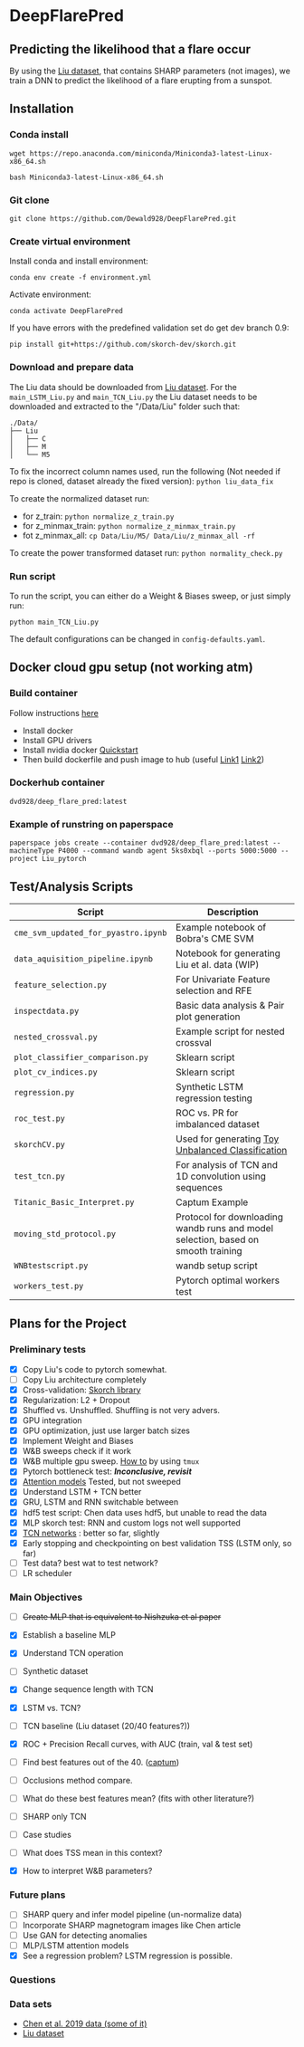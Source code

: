 # DeepFlarePred
## Predicting the likelihood that a flare occur
By using the [Liu dataset](https://github.com/JasonTLWang/LSTM-flare-prediction), that contains SHARP parameters
(not images), we train a DNN to predict the likelihood of a flare erupting from a sunspot.

## Installation
### Conda install
```wget https://repo.anaconda.com/miniconda/Miniconda3-latest-Linux-x86_64.sh```

```bash Miniconda3-latest-Linux-x86_64.sh```
### Git clone
```git clone https://github.com/Dewald928/DeepFlarePred.git```
### Create virtual environment
Install conda and install environment:

```conda env create -f environment.yml```

Activate environment:

```conda activate DeepFlarePred```

If you have errors with the predefined validation set do get dev branch 0.9:

```pip install git+https://github.com/skorch-dev/skorch.git```

### Download and prepare data
The Liu data should be downloaded from [Liu dataset](https://github.com/JasonTLWang/LSTM-flare-prediction).
For the ```main_LSTM_Liu.py``` and ```main_TCN_Liu.py``` the Liu dataset needs to be downloaded and extracted to the
 "/Data/Liu" folder such that:
 ```
./Data/
├── Liu
│   ├── C
│   ├── M
│   └── M5

 ```
To fix the incorrect column names used, run the following (Not needed if
 repo is cloned, dataset already the fixed version):
```python liu_data_fix```

To create the normalized dataset run:
* for z_train: ```python normalize_z_train.py```
* for z_minmax_train: ```python normalize_z_minmax_train.py```
* fot z_minmax_all: ```cp Data/Liu/M5/ Data/Liu/z_minmax_all -rf```

To create the power transformed dataset run:
```python normality_check.py```

### Run script
To run the script, you can either do a Weight & Biases sweep, or just simply run:

```python main_TCN_Liu.py```

The default configurations can be changed in ```config-defaults.yaml```.



## Docker cloud gpu setup (not working atm)
### Build container
Follow instructions [here](https://docs.paperspace.com/gradient/notebooks/notebook-containers/building-a-custom-container)
* Install docker
* Install GPU drivers 
* Install nvidia docker [Quickstart](https://github.com/NVIDIA/nvidia-docker)
* Then build dockerfile and push image to hub (useful
 [Link1](https://github.com/pytorch/pytorch/blob/master/docker/pytorch/Dockerfile)
 [Link2](https://github.com/anibali/docker-pytorch/blob/master/cuda-10.0/Dockerfile))

### Dockerhub container
`dvd928/deep_flare_pred:latest`

### Example of runstring on paperspace
`paperspace jobs create --container dvd928/deep_flare_pred:latest --machineType
 P4000 --command wandb agent 5ks0xbql --ports 5000:5000 --project Liu_pytorch`
 

## Test/Analysis Scripts
| Script | Description |
|---|---|
|```cme_svm_updated_for_pyastro.ipynb``` | Example notebook of Bobra's CME SVM
|```data_aquisition_pipeline.ipynb```| Notebook for generating Liu et al. data (WIP)
|`feature_selection.py`| For Univariate Feature selection and RFE
|`inspectdata.py`| Basic data analysis & Pair plot generation
|`nested_crossval.py`| Example script for nested crossval
|`plot_classifier_comparison.py`| Sklearn script
|`plot_cv_indices.py`| Sklearn script
|`regression.py`| Synthetic LSTM regression testing
|`roc_test.py`| ROC vs. PR for imbalanced dataset
|`skorchCV.py`| Used for generating [Toy Unbalanced Classification](https://app.wandb.ai/dewald123/skorchcv/reports/Toy-Unbalanced-Classification--Vmlldzo3NTkxMA)
|`test_tcn.py`| For analysis of TCN and 1D convolution using sequences
|`Titanic_Basic_Interpret.py`| Captum Example
|`moving_std_protocol.py`| Protocol for downloading wandb runs and model selection, based on smooth training
|`WNBtestscript.py`| wandb setup script
|`workers_test.py`| Pytorch optimal workers test





## Plans for the Project
### Preliminary tests
* [x] Copy Liu's code to pytorch somewhat.
* [ ] Copy Liu architecture completely
* [x] Cross-validation: [Skorch library](https://skorch.readthedocs.io/en/stable/user/dataset.html)
* [x] Regularization: L2 + Dropout
* [X] Shuffled vs. Unshuffled. Shuffling is not very advers.
* [x] GPU integration
* [x] GPU optimization, just use larger batch sizes
* [x] Implement Weight and Biases
* [x] W&B sweeps check if it work
* [x] W&B multiple gpu sweep. [How to](https://www.wandb.com/articles/multi-gpu-sweeps) by using ```tmux```
* [x] Pytorch bottleneck test: ***Inconclusive, revisit***
* [x] [Attention models](https://medium.com/intel-student-ambassadors/implementing-attention-models-in-pytorch-f947034b3e66)
Tested, but not sweeped
* [x] Understand LSTM + TCN better
* [x] GRU, LSTM and RNN switchable between
* [x] hdf5 test script: Chen data uses hdf5, but unable to read the data
* [x] MLP skorch test: RNN and custom logs not well supported
* [x] [TCN networks](https://github.com/locuslab/TCN) : better so far, slightly
* [x] Early stopping and checkpointing on best validation TSS (LSTM only, so far)
* [ ] Test data? best wat to test network?
* [ ] LR scheduler

### Main Objectives
* [ ] ~~Create MLP that is equivalent to Nishzuka et al paper~~
* [x] Establish a baseline MLP
* [x] Understand TCN operation
* [ ] Synthetic dataset
* [x] Change sequence length with TCN
* [x] LSTM vs. TCN?
* [ ] TCN baseline (Liu dataset (20/40 features?))
* [x] ROC + Precision Recall curves, with AUC (train, val & test set)
* [ ] Find best features out of the 40. ([captum](https://captum.ai/))
* [ ] Occlusions method compare.
* [ ] What do these best features mean? (fits with other literature?)
* [ ] SHARP only TCN
* [ ] Case studies
* [ ] What does TSS mean in this context?
* [x] How to interpret W&B parameters?



### Future plans
* [ ] SHARP query and infer model pipeline (un-normalize data)
* [ ] Incorporate SHARP magnetogram images like Chen article
* [ ] Use GAN for detecting anomalies
* [ ] MLP/LSTM attention models
* [x] See a regression problem? LSTM regression is possible.

### Questions


### Data sets
* [Chen et al. 2019 data (some of it)](https://deepblue.lib.umich.edu/data/concern/data_sets/0r967377q?locale=en)
* [Liu dataset](https://github.com/JasonTLWang/LSTM-flare-prediction)



